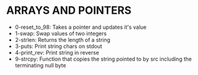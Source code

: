 # ARRAYS AND POINTERS

- 0-reset_to_98: Takes a pointer and updates it's value
- 1-swap: Swap values of two integers
- 2-strlen: Returns the length of a string
- 3-puts: Print string chars on stdout
- 4-print_rev: Print string in reverse
- 9-strcpy: Function that copies the string pointed to by src including the terminating null byte
